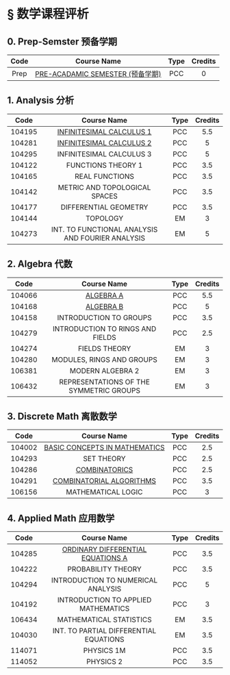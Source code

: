 # § 数学课程评析

## 0. Prep-Semster 预备学期

| Code |                      Course Name                      | Type | Credits |
| :--: | :---------------------------------------------------: | :--: | :-----: |
| Prep | [PRE-ACADAMIC SEMESTER (预备学期)](./remarks/prep.md) | PCC  |    0    |

## 1. Analysis 分析

|  Code  |                       Course Name                       | Type | Credits |
| :----: | :-----------------------------------------------------: | :--: | :-----: |
| 104195 | [INFINITESIMAL CALCULUS 1](./remarks/analysis/infi1.md) | PCC  |   5.5   |
| 104281 | [INFINITESIMAL CALCULUS 2](./remarks/analysis/infi2.md) | PCC  |    5    |
| 104295 |                INFINITESIMAL CALCULUS 3                 | PCC  |    5    |
| 104122 |                   FUNCTIONS THEORY 1                    | PCC  |   3.5   |
| 104165 |                     REAL FUNCTIONS                      | PCC  |   3.5   |
| 104142 |              METRIC AND TOPOLOGICAL SPACES              | PCC  |   3.5   |
| 104177 |                  DIFFERENTIAL GEOMETRY                  | PCC  |   3.5   |
| 104144 |                        TOPOLOGY                         |  EM  |    3    |
| 104273 |    INT. TO FUNCTIONAL ANALYSIS AND FOURIER ANALYSIS     |  EM  |    5    |

## 2. Algebra 代数

|  Code  |               Course Name               | Type | Credits |
| :----: | :-------------------------------------: | :--: | :-----: |
| 104066 | [ALGEBRA A](./remarks/algebra/alg-a.md) | PCC  |   5.5   |
| 104168 | [ALGEBRA B](./remarks/algebra/alg-b.md) | PCC  |    5    |
| 104158 |         INTRODUCTION TO GROUPS          | PCC  |   3.5   |
| 104279 |    INTRODUCTION TO RINGS AND FIELDS     | PCC  |   2.5   |
| 104274 |              FIELDS THEORY              |  EM  |    3    |
| 104280 |        MODULES, RINGS AND GROUPS        |  EM  |    3    |
| 106381 |            MODERN ALGEBRA 2             |  EM  |    3    |
| 106432 | REPRESENTATIONS OF THE SYMMETRIC GROUPS |  EM  |    3    |

## 3. Discrete Math 离散数学

|  Code  |             Course Name              | Type | Credits |
| :----: | :----------------------------------: | :--: | :-----: |
| 104002 | [BASIC CONCEPTS IN MATHEMATICS](./remarks/discrete/basic.md) | PCC  | 2.5 |
| 104293 |            SET THEORY            | PCC  | 2.5 |
| 104286 | [COMBINATORICS](./remarks/discrete/combi.md) | PCC  | 2.5 |
| 104291 |    [COMBINATORIAL ALGORITHMS](../cs/remarks/algorithms/combi-algos.md)    | PCC  | 3.5 |
| 106156 |       MATHEMATICAL LOGIC         | PCC  | 3 |

## 4. Applied Math 应用数学

|  Code  |                         Course Name                          | Type | Credits |
| :----: | :----------------------------------------------------------: | :--: | :-----: |
| 104285 | [ORDINARY DIFFERENTIAL EQUATIONS A](./remarks/applied/ode.md) | PCC  |   3.5   |
| 104222 |                      PROBABILITY THEORY                      | PCC  |   3.5   |
| 104294 |              INTRODUCTION TO NUMERICAL ANALYSIS              | PCC  |    5    |
| 104192 |             INTRODUCTION TO APPLIED MATHEMATICS              | PCC  |    3    |
| 106434 |                   MATHEMATICAL STATISTICS                    |  EM  |   3.5   |
| 104030 |            INT. TO PARTIAL DIFFERENTIAL EQUATIONS            |  EM  |   3.5   |
| 114071 |                          PHYSICS 1M                          | PCC  |   3.5   |
| 114052 |                          PHYSICS 2                           | PCC  |   3.5   |
